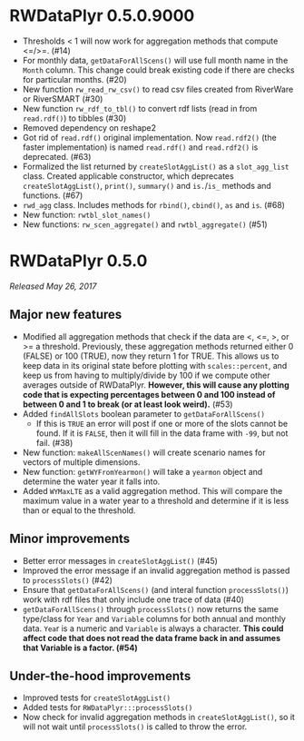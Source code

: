 # RWDataPlyr 0.5.0.9000

* Thresholds < 1 will now work for aggregation methods that compute <=/>=. (#14)
* For monthly data, `getDataForAllScens()` will use full month name in the `Month` column. This change could break existing code if there are checks for particular months. (#20)
* New function `rw_read_rw_csv()` to read csv files created from RiverWare or RiverSMART (#30)
* New function `rw_rdf_to_tbl()` to convert rdf lists (read in from `read.rdf()`) to tibbles (#30)
* Removed dependency on reshape2
* Got rid of `read.rdf()` original implementation. Now `read.rdf2()` (the faster implementation) is named `read.rdf()` and `read.rdf2()` is deprecated. (#63)
* Formalized the list returned by `createSlotAggList()` as a `slot_agg_list` class. Created applicable constructor, which deprecates `createSlotAggList()`, `print()`, `summary()` and `is.`/`is_` methods and functions. (#67)
* `rwd_agg` class. Includes methods for `rbind()`, `cbind()`, `as` and `is`. (#68)
* New function: `rwtbl_slot_names()`
* New functions: `rw_scen_aggregate()` and `rwtbl_aggregate()` (#51)


# RWDataPlyr 0.5.0

*Released May 26, 2017*

## Major new features

* Modified all aggregation methods that check if the data are <, <=, >, or >= a threshold. Previously, these aggregation methods returned either 0 (FALSE) or 100 (TRUE), now they return 1 for TRUE. This allows us to keep data in its original state before plotting with  `scales::percent`, and keep us from having to multiply/divide by 100 if we compute other averages outside of RWDataPlyr. **However, this will cause any plotting code that is expecting percentages between 0 and 100 instead of between 0 and 1 to break (or at least look weird).** (#53)
* Added `findAllSlots` boolean parameter to `getDataForAllScens()`
    * If this is `TRUE` an error will post if one or more of the slots cannot be found. If it is `FALSE`, then it will fill in the data frame with `-99`, but not fail. (#38)
* New function: `makeAllScenNames()` will create scenario names for vectors of multiple dimensions.
* New function: `getWYFromYearmon()` will take a `yearmon` object and determine the water year it falls into.
* Added `WYMaxLTE` as a valid aggregation method. This will compare the maximum value in a water year to a threshold and determine if it is less than or equal to the threshold.

## Minor improvements

* Better error messages in `createSlotAggList()` (#45)
* Improved the error message if an invalid aggregation method is passed to `processSlots()` (#42)
* Ensure that `getDataForAllScens()` (and interal function `processSlots()`) work with rdf files that only include one trace of data (#40)
* `getDataForAllScens()` through `processSlots()` now returns the same type/class for `Year` and `Variable` columns for both annual and monthly data. `Yea`r is a numeric and `Variable` is always a character. **This could affect code that does not read the data frame back in and assumes that Variable is a factor. (#54)**

## Under-the-hood improvements

* Improved tests for `createSlotAggList()`
* Added tests for `RWDataPlyr:::processSlots()`
* Now check for invalid aggregation methods in `createSlotAggList()`, so it will not wait until `processSlots()` is called to throw the error. 
